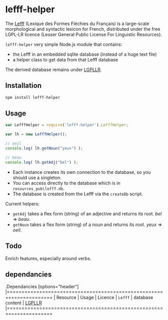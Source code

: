 # lefff-helper

The [Lefff](http://pauillac.inria.fr/~sagot/index.html#lefff) (Lexique des Formes Fléchies du Français) is a large-scale morphological and syntactic lexicon for French, distributed under the free LGPL-LR licence (Lesser General Public License For Linguistic Resources).

`lefff-helper` very simple Node.js module that contains:

* the Lefff in an embedded sqlite database (instead of a huge text file)
* a helper class to get data from that Lefff database

The derived database remains under [LGPLLR](http://www.labri.fr/perso/clement/lefff/licence-LGPLLR.html).

## Installation 
```sh
npm install lefff-helper
```

## Usage

```javascript
var LefffHelper = require('lefff-helper').LefffHelper;

var lh = new LefffHelper();

// oeil
console.log( lh.getNoun("yeux") );

// beau
console.log( lh.getAdj("bel") );
```

* Each instance creates its own connection to the database, so you should use a singleton.
* You can access directly to the database which is in `resources_pub\lefff.db`.
* The database is created from the Lefff via the `createDb` script.

Current helpers:

*  `getAdj` takes a flex form (string) of an adjective and returns its root.  _bel_ => _beau_.
*  `getNoun` takes a flex form (string) of a noun and returns its root. _yeux_ => _oeil_.

## Todo

Enrich features, especially around verbs.

## dependancies

.Dependancies
[options="header"]
|=====================================================================
| Resource | Usage | Licence
| `Lefff` | database content | [LGPLLR](http://www.labri.fr/perso/clement/lefff/licence-LGPLLR.html)
|=====================================================================

